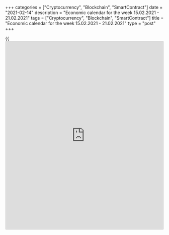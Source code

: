 +++
categories = ["Cryptocurrency", "Blockchain", "SmartContract"]
date = "2021-02-14"
description = "Economic calendar for the week 15.02.2021 - 21.02.2021"
tags = ["Cryptocurrency", "Blockchain", "SmartContract"]
title = "Economic calendar for the week 15.02.2021 - 21.02.2021"
type = "post"
+++

{{<iframe id="large-banner" src="https://www.bounty.group/#slide=28.0" width="100%" height="600" scrolling="no" style="border: 0px solid rgb(216, 221, 230); border-radius: 3px;">}}

2021-02-14

2021-02-14

Economic [calendar](https://www.fintechee.com/web-trader/) for the week 15.02.2021 – 21.02.2021Jana Kane

##  **Review of the main events of the Forex economic [calendar](https://www.fintechee.com/web-trader/) for the
next trading week (15.02.2021 – 21.02.2021)**

 **Trading on key Forex [news](https://www.letsplayfx.com/blog/forex-news-website/): next week we are expecting the publication
of important macro statistics from Australia, Eurozone, US, Germany,
Great Britain, and Canada.**

After an impressive growth in the first week of the month, last week the
American stock indices managed to increase their growth, if only
slightly. But the US dollar fell last week. The DXY dollar index lost 1%
and all the gains of the previous week.

Last Wednesday, the Federal Reserve Chairman Jerome Powell signaled that
monetary stimulus would continue for a long time and hinted that
monetary [policy](https://www.fintechee.com/policy/) could be even softer than [investor](https://www.fintechee.com/tutorial-for-forex-trading/investor-mode/)s expect. According to
him, the Fed in the near future is unlikely to "even think about
curtailing support" by raising rates or reducing bond purchases.

Stock indices continue to receive support from aggressive stimulus
policies from the Fed and the US government. At the same time, Powell's
comments confirm the opinion of the majority of financial market
participants that it is too early for a sustainable dollar recovery on
expectations of monetary [policy](https://www.fintechee.com/policy/) tightening, despite the growth in the US
government bond yields. Concerns about the US debt burden and the size
of the current account deficit of the balance of payments will also have
a negative impact on the dollar in the medium term, economists say.

Next week, China will continue to celebrate the Chinese New Year, and
therefore trading volumes during the Asian session in the first half of
next week will be reduced. The activity of traders on Monday will also
be affected by the celebration of the Presidents' Day in the United
States. American banks and stock exchanges will be closed on this day.

Nevertheless, next week financial market participants will pay attention
to the publication of important macro statistics from Australia,
Eurozone, US, Germany, Great Britain, and Canada.

 **Traders should pay attention to the publication of the following
macro indicators:**

 ***during the coming week, new events may be added to the [calendar](https://www.fintechee.com/web-trader/) and
/ or some scheduled events may be canceled**

 ****GMT time**

###  **Monday, February 15**

Presidents' Day in the United States. American banks and exchanges are
closed, and the volume of trades on the financial market during the
American trading session will be insignificant. No important macro
statistics are scheduled to be released.

###  **Tuesday, February 16**

###  **00:30 AUD Minutes of the February meeting of the Reserve Bank of
Australia**

This document is published two weeks after the meeting and the decision
on the interest rate. If the RBA positively assesses the state of the
labor market in the country, the rate of GDP growth, and also shows a
hawkish attitude towards the inflationary forecast in the economy, the
markets regard this as a higher probability of a rate hike at the next
meeting, which is a positive factor for the AUD. The bank's mild
rhetoric regarding, above all, inflation puts pressure on the AUD.

At a meeting in early February, the central bank kept its key rate and
target yield on 3-year government bonds at 0.10%, but unexpectedly
announced an extension of its government bond purchase program, which
was due to end in April, signaling its intention to support the economy
emerging from recession. This decision put strong pressure on the
Australian dollar, although it subsequently recovered and re-entered the
levels of 3 years ago and approached the highs of March 2020.

The RBA Governor Philip Lowe said the economic recovery "is going well
and stronger than expected." Lowe previously said that "the economic
recovery will be uneven and unstable," and "unemployment may remain high
for a long time," promising that "the rate will not be raised until the
Central Bank sees progress in moving towards full employment and stable
inflation in the range of 2% -3% ”. According to RBA Governor Philip
Lowe, there are still "no serious arguments in favor of tightening
monetary [policy](https://www.fintechee.com/policy/) in the short term," and "some time will pass before
interest rates are raised."

Nevertheless, if the published minutes contain unexpected information
concerning the issues of the RBA's monetary [policy](https://www.fintechee.com/policy/), the volatility in
the AUD quotes will grow.

###  **10:00 EUR Eurozone GDP for the 4th quarter (second estimate)**

GDP is considered to be an indicator of the overall health of the
economy. A growing trend in GDP is considered positive for the EUR; a
low result weakens the EUR.

Recently, macro data from the Eurozone have been indicating a gradual
recovery in the growth rate of the European economy after a sharp drop
in early 2020. However, the decision made by the EU leaders in July to
provide additional economic support (a package of expenditures for the
economic recovery of the bloc of 1.8 trillion euros was approved) will
help stabilize the economy of the Eurozone. As a result of quarantine
restrictions, restraint in spending by companies and consumers, as well
as the collapse of exports the Eurozone is on the cusp of the deepest
economic downturn since World War II.

The euro reacted positively to this decision.

However, economists forecast that Eurozone GDP is expected to drop 0.7%
in Q4 2020 (down 5.1% on an annualized basis) after rising 12.5% ​​(down
4.3% in annual [terms](https://www.fintechee.com/terms/)) in the 3rd quarter, falling by -11.8% (-14.7% in
annual [terms](https://www.fintechee.com/terms/)) in the second quarter and falling by -3.6% (-3.1% in
annual [terms](https://www.fintechee.com/terms/)) in the 1st quarter of 2020.

If the data turn out to be weaker than the preliminary estimate (-0.7%
and a decline of -5.1% in annual [terms](https://www.fintechee.com/terms/)), the euro may fall. Data better
than the first estimate may strengthen the euro in the short term,
although there is still a long way to a full recovery of the European
economy even to pre-crisis levels (quarterly growth within 0.2% - 0.4%).

###  **Wednesday, February 17**

###  **07:00 GBP Consumer Price Index. Core Consumer Price Index**

Consumer Price Index (CPI) reflects the dynamics of retail prices for a
group of goods and services that make up the British consumer basket.
CPI is a key indicator of inflation. Its publication causes active
movement of the pound in the foreign exchange market, as well as of the
FTSE100 index of the London stock exchange.

In the previous reporting month (December), the growth of consumer
inflation (in annual [terms](https://www.fintechee.com/terms/)) amounted to +0.6%.

Forecast for January: +0.5% (annualized). This value is unlikely to
provide significant support to the pound. Indicator value below the
forecast could provoke a weakening of the pound, as low inflation will
force the Bank of England to adhere to a soft monetary [policy](https://www.fintechee.com/policy/).

Core CPI is published by the Office for National Statistics and
determines the price change of a selected basket of goods and services
(excluding food and energy) for a given period. It is a key indicator
for assessing inflation and changes in purchasing preferences. A
positive result strengthens the GBP, a negative one weakens it.

In September, Core CPI (in annual [terms](https://www.fintechee.com/terms/)) increased by +1.3%, in October
- by +1.5%, in December - by +1.4%. The publication of the indicator is
likely to have a positive effect on the pound if its value is higher
than the forecast and the previous value. Forecast for January: +1.3%
(annualized). The indicator reading below the forecast and previous
values ​​may provoke a weakening of the pound.

###  **13:30 USD Retail sales. Retail control group**

This report (Retail Sales) reflects the total sales of retailers of all
sizes and types. Changes in retail sales are the main indicator of
consumer spending. The report is a leading indicator, and in the future,
the data may be greatly revised. A high result strengthens the US
dollar, a low one weakens it. A relative decrease in the indicator may
have a short-term negative impact on the dollar, while an increase in
the indicator will have a positive effect on the USD. In the previous
month (December), the indicator decreased by -0.7%, which is
understandable against the background of the introduction of strict
quarantine restrictive measures in a number of states. Forecast for
January: +0.7%.

Retail sales is the leading indicator of consumer spending in the United
States showing changes in retail sales. The Retail Control Group metric
measures volume across the entire retail industry and is used to
calculate price indices for most products. A strong result strengthens
the US dollar, and vice versa, a weak report weakens the dollar. A
slight increase in indicators is unlikely to accelerate the growth of
the dollar. The data is worse than the values ​​of the previous period
(-1.9% in December, -0.5% in November, +0.1% in October, +0.9% in
September, -0.3% in August) may negatively affect dollar in the short
run. Forecast for January: +1.0%.

###  **13:30 CAD Consumer price indices in Canada**

Core Consumer Price Index (Core CPI) from the Bank of Canada reflects
the dynamics of the retail prices of the corresponding basket of goods
and services (excluding fruits, vegetables, gasoline, fuel oil, natural
gas, mortgage interest, intercity transportation, and tobacco products).
The inflation target for the Bank of Canada is in the range of 1% -3%.
The rise in CPI is a harbinger of a rate hike and a positive factor for
the CAD. Core Consumer Price Index increased in December 2020 by +0.7%,
in November by +1.5%, in October and September by +1.0% (in annual
[terms](https://www.fintechee.com/terms/)). If the data for January turns out to be worse than the previous
values, it will negatively affect the CAD. The data better than the
previous values will strengthen the Canadian dollar.

###  **19:00 USD Minutes of the January meeting of the Federal Open
Market Committee ("FOMC minutes")**

The Fed usually releases the FOMC minutes two or three weeks after the
day the interest rate decision is made.

The publication of the minutes is extremely important for determining
the course of the current Fed [policy](https://www.fintechee.com/policy/) and the prospects for raising
interest rates in the United States. The volatility of trading in
financial markets during the publication of the minutes usually
increases, since the text often contains either changes or clarifying
details regarding the results of the last FOMC Fed meeting.

Recently, more and more often one can hear statements from the Fed
leaders indicating the Fed's inclination to continue the extra-soft
stimulating [policy](https://www.fintechee.com/policy/).

"Economic activity continued to recover, but the pace of improvement has
slowed," head of the Fed Jerome Powell said at a press conference after
a recent Fed meeting, urging the government to tighten its fiscal
stimulus.

The soft tone of the minutes will have a positive effect on stock
indices and negatively on the US dollar. The tough rhetoric of the Fed
leaders regarding the prospects for monetary [policy](https://www.fintechee.com/policy/) will push the dollar
up.

It is possible that the minutes might contain some information regarding
the plans of action of the Fed leader at the meeting on March 16-17.

###  **Thursday, February 18 Февраля**

###  **00:30 AUD Employment rate. Unemployment rate**

The employment rate reflects the monthly change in the number of
Australian citizens employed. The growth of the indicator has a positive
impact on consumer spending, which stimulates economic growth. A high
value is positive for the AUD, while a low one is negative. Forecast: in
January, the number of employed Australian citizens increased by another
50,000 (after falling by 607,400 in April, by 264,100 in May and an
increase by 90,000 in November, 50,000 in December 2020).

Also at the same time, the Australian Bureau of Statistics will publish
a report on the unemployment rate - the indicator that assesses the
ratio of the unemployed population to the total number of able-bodied
citizens. The growth of the indicator indicates the weakness of the
labor market, which leads to a weakening of the national economy. The
decline in the indicator is a positive factor for the AUD. Forecast:
unemployment in Australia in January was at 6.5% (against 6.6% in
December, 6.8% in November, 7.0% in October, 6.9% in September, 6.8% in
August , 7.5% in July, 7.4% in June, 5.2% in March, 5.1% in February).
In general, the indicators are still not positive. However, in other
large economies, the labor market has deteriorated on an even larger
scale due to the coronavirus.

The leaders of the RBA have repeatedly stated that, in addition to the
situation in international trade, the Australian economy and the central
bank's monetary [policy](https://www.fintechee.com/policy/) plans are influenced by the indicators of the
level of household debt and expenditures, the growth of workers' wages,
as well as the state of the country's labor market.

In November 2020, the RB of Australia cut its key interest rate by
another 0.15%, to a new all-time low of 0.1%, due to the coronavirus. In
the opinion of the RBA management, an unemployment rate of 4.5% or lower
is required to raise wages and accelerate inflation to the target range.
Unemployment in the country is not declining, and a return of inflation
to the middle of the target range of 2-3% is not even in the distant
horizon.

The AUD is unlikely to react positively to the publication of data from
the country's labor market. If the values ​​of the indicators turn out
to be worse than forecast, then the Australian dollar may significantly
decline in the short term. Better-than-expected data will strengthen AUD
in the short term.

###  **12:30** **EUR Account of the ECB monetary [policy](https://www.fintechee.com/policy/) meeting**

This document provides an overview of the current ECB [policy](https://www.fintechee.com/policy/) with
planned changes in the financial and monetary areas. The publication of
this document may cause a surge in volatility in trading in the euro and
in the European stock market.

Investors will carefully study the text of the minutes of the January
ECB meeting to pick up additional signals regarding the QE program and
the prospects for monetary [policy](https://www.fintechee.com/policy/). Recently, weak macro data from the
Eurozone have been indicating a slowdown in the European economy, which,
against the background of international trade conflicts, puts pressure
on the ECB towards further easing of monetary [policy](https://www.fintechee.com/policy/).

Volatility in euro trading could rise sharply if the minutes contain
unexpected statements or new information regarding the outlook for
monetary [policy](https://www.fintechee.com/policy/).

###  **Friday, February 19**

###  **00:30** **AUD Retail Sales Index**

Retail Sales Index is published monthly by the Australian Bureau of
Statistics and measures total retail sales. The index is often
considered an indicator of consumer confidence and reflects the health
of the retail sector in the near term. Index growth is usually positive
for the AUD; a decrease in the indicator will negatively affect the AUD.
The previous value of the index (for December) was -4.1% after falling
by -17.7% in April. If the data for January turns out to be weaker than
the previous value, the AUD may sharply decline in the short term. If
the data turns out to be better than the previous values, the AUD is
likely to strengthen. Forecast: +2.0%.

###  **08:30 EUR Germany's Manufacturing PMI by Markit Economics
(preliminary release). Composite PMI by Markit Economics (preliminary
release)**

Germany's Manufacturing PMI is an important indicator of the business
environment and the overall health of the German economy. This sector of
the economy forms a significant part of Germany's GDP. A result above 50
is seen as positive and strengthens the EUR, one below 50 as negative
for the euro. Forecast for February (preliminary release): 56.5.

Previous values ​​of 57.1 in January, 58.3 in December 2020, 57.8 in
November, 58.2 in October against 34.5 in April, 45.4 in March, 48 in
February, 45.3 in January indicate the acceleration of business activity
in this sector of the German economy after its slowdown in early 2020.
The growth of the indicator above 50 and the previous value is likely to
support the euro (in the short term). The data worse than forecast and
especially below 50 ​​will have a negative impact on the euro.

Composite PMI is an important indicator of the business environment and
the overall health of the German economy. A result above 50 is
considered positive and strengthens the EUR, one below 50 - as negative
for the euro. Forecast for February (preliminary release): 50.3 against
50.8 in January, 52.0 in December 2020, 51.2 in November, 55 in October
against 17.4 in April, 35 in March, 50.7 in February, indicating that
the German economy is continuing to recover from its fall in early 2020,
albeit at a slower pace. The publication of this indicator with the
specified expected value is likely to support the euro. The data worse
than the forecast and below the value of 50.0, as a rule, have a
negative impact on the euro.

###  **09:00 EUR** **Composite Manufacturing PMI by Markit Economics
(preliminary release)**

The Eurozone Manufacturing PMI is an important indicator of the health
of the entire European economy. A result above 50 is considered positive
and strengthens the EUR, one below 50 - as negative for the euro.
Forecast for February (preliminary release): 48.1 against 47.8 in
January, 49.1 in December 2020, 45.3 in November, 50.0 in October
against 13.6 in April, 29.7 in March , 51.6 in February, 51.3 in
January, which is unlikely to have a positive effect on the euro even
despite the relative growth of the indicator. If the data turns out to
be worse than forecast, the euro may fall sharply in the short term.

###  **09:30 GBP UK Services PMI by Markit Economics (preliminary
release)**

The UK Services PMI is an important indicator of the health of the UK
economy. The service sector employs most of the UK's working-age
population and accounts for approximately 78% of GDP. Financial services
are still the most important part of the service industry. If the data
turns out to be worse than the forecast and the previous value, then the
pound is likely to drop sharply in the short term. The data better than
the forecast and the previous value will have a positive impact on the
pound. At the same time, the result above 50 is considered positive and
strengthens the GBP, below 50 - as negative for the GBP.

Previous values ​​of the indicator: 39.5 in January, 49.4 in December
2020, 47.6 in November, 51.4 in October, after falling to 29.0 in May,
13.4 in April, 34.5 in March. Preliminary forecast for February: 40.5.

###  **13:30 CAD Retail Sales Index**

Retail Sales Index is published monthly by Statistics Canada and
estimates total retail sales. The index is often considered an indicator
of consumer confidence and reflects the health of the retail sector in
the near term. A rise in the index is usually positive for the CAD; a
decrease in the indicator will negatively affect the CAD. The previous
value of the index (for November) +1.3% after falling in March by -9.9%,
in April - by -25% and growth in May by +18.7% in 2020. If the data for
December turns out to be weaker than the forecast, the CAD may decline
in the short term. Forecast: +0.1%.

## Price chart of EURUSD in real time mode

The content of this article reflects the author’s opinion and does not
necessarily reflect the official position of LiteForex. The material
published on this page is provided for informational purposes only and
should not be considered as the provision of investment advice for the
purposes of Directive 2004/39/EC.

Rate this article:

{{value}}

( {{count}} {{title}} )